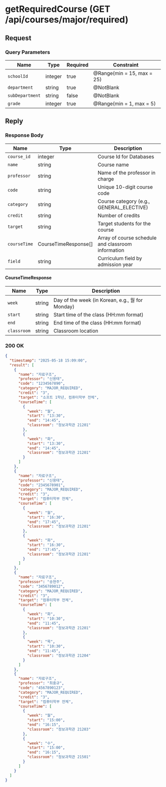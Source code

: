 # getRequiredCourse (GET /api/courses/major/required)

## Request

### Query Parameters

| Name            | Type    | Required | Constraint                 |
|-----------------|---------|----------|----------------------------|
| `schoolId`      | integer | true     | @Range(min = 15, max = 25) |
| `department`    | string  | true     | @NotBlank                  |
| `subDepartment` | string  | false    | @NotBlank                  |
| `grade`         | integer | true     | @Range(min = 1, max = 5)   |

## Reply

### Response Body

| Name         | Type                 | Description                                        |
|--------------|----------------------|----------------------------------------------------|
| `course_id`  | integer              | Course Id for Databases                            |
| `name`       | string               | Course name                                        |
| `professor`  | string               | Name of the professor in charge                    |
| `code`       | string               | Unique 10-digit course code                        |
| `category`   | string               | Course category (e.g., GENERAL_ELECTIVE)           |
| `credit`     | string               | Number of credits                                  |
| `target`     | string               | Target students for the course                     |
| `courseTime` | CourseTimeResponse[] | Array of course schedule and classroom information |
| `field`      | string               | Curriculum field by admission year                 |

#### CourseTimeResponse

| Name        | Type   | Description                                     |
|-------------|--------|-------------------------------------------------|
| `week`      | string | Day of the week (in Korean, e.g., 월 for Monday) |
| `start`     | string | Start time of the class (HH:mm format)          |
| `end`       | string | End time of the class (HH:mm format)            |
| `classroom` | string | Classroom location                              |

### 200 OK

```json
{
  "timestamp": "2025-05-18 15:09:00",
  "result": [
    {
      "name": "자료구조",
      "professor": "신용태",
      "code": "1234567890",
      "category": "MAJOR_REQUIRED",
      "credit": "3",
      "target": "소프트 1학년, 컴퓨터학부 전체",
      "courseTime": [
        {
          "week": "월",
          "start": "13:30",
          "end": "14:45",
          "classroom": "정보과학관 21201"
        },
        {
          "week": "화",
          "start": "13:30",
          "end": "14:45",
          "classroom": "정보과학관 21201"
        }
      ]
    },
    {
      "name": "자료구조",
      "professor": "신용태",
      "code": "2345678901",
      "category": "MAJOR_REQUIRED",
      "credit": "3",
      "target": "컴퓨터학부 전체",
      "courseTime": [
        {
          "week": "월",
          "start": "16:30",
          "end": "17:45",
          "classroom": "정보과학관 21201"
        },
        {
          "week": "화",
          "start": "16:30",
          "end": "17:45",
          "classroom": "정보과학관 21201"
        }
      ]
    },
    {
      "name": "자료구조",
      "professor": "송현주",
      "code": "3456789012",
      "category": "MAJOR_REQUIRED",
      "credit": "3",
      "target": "컴퓨터학부 전체",
      "courseTime": [
        {
          "week": "화",
          "start": "10:30",
          "end": "11:45",
          "classroom": "정보과학관 21201"
        },
        {
          "week": "목",
          "start": "10:30",
          "end": "11:45",
          "classroom": "정보과학관 21204"
        }
      ]
    },
    {
      "name": "자료구조",
      "professor": "최중규",
      "code": "4567890123",
      "category": "MAJOR_REQUIRED",
      "credit": "3",
      "target": "컴퓨터학부 전체",
      "courseTime": [
        {
          "week": "월",
          "start": "15:00",
          "end": "16:15",
          "classroom": "정보과학관 21203"
        },
        {
          "week": "수",
          "start": "15:00",
          "end": "16:15",
          "classroom": "정보과학관 21501"
        }
      ]
    }
  ]
}
```

